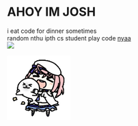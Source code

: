 # AHOY IM JOSH

i eat code for dinner sometimes  
random nthu ipth cs student play code [nyaa](https://neko.chibimello.com)  
![](https://visitor-badge.glitch.me/badge?page_id=joshimello.joshimello)

<img alt="GIF" src="https://github.com/joshimello/joshimello/blob/main/uwu.gif?raw=true"/>
